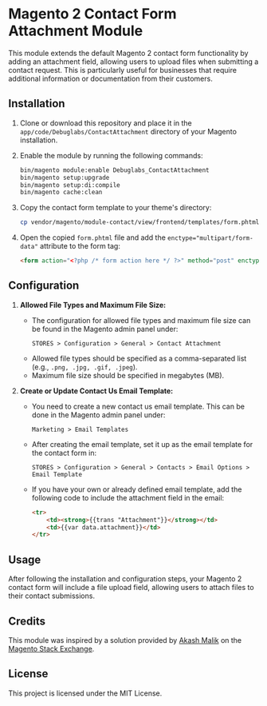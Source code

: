 # Magento 2 Contact Form Attachment Module

This module extends the default Magento 2 contact form functionality by adding an attachment field, allowing users to upload files when submitting a contact request. This is particularly useful for businesses that require additional information or documentation from their customers.

## Installation

1. Clone or download this repository and place it in the `app/code/Debuglabs/ContactAttachment` directory of your Magento installation.

2. Enable the module by running the following commands:
    ```bash
    bin/magento module:enable Debuglabs_ContactAttachment
    bin/magento setup:upgrade
    bin/magento setup:di:compile
    bin/magento cache:clean
    ```

3. Copy the contact form template to your theme's directory:
    ```bash
    cp vendor/magento/module-contact/view/frontend/templates/form.phtml app/design/frontend/<VENDOR_NAME>/<YOUR_THEME>/Magento_Contact/templates/form.phtml
    ```

4. Open the copied `form.phtml` file and add the `enctype="multipart/form-data"` attribute to the form tag:
    ```html
    <form action="<?php /* form action here */ ?>" method="post" enctype="multipart/form-data">
    ```

## Configuration

1. **Allowed File Types and Maximum File Size:**
    - The configuration for allowed file types and maximum file size can be found in the Magento admin panel under:
      ```
      STORES > Configuration > General > Contact Attachment
      ```
    - Allowed file types should be specified as a comma-separated list (e.g., `.png, .jpg, .gif, .jpeg`).
    - Maximum file size should be specified in megabytes (MB).

2. **Create or Update Contact Us Email Template:**
    - You need to create a new contact us email template. This can be done in the Magento admin panel under:
      ```
      Marketing > Email Templates
      ```
    - After creating the email template, set it up as the email template for the contact form in:
      ```
      STORES > Configuration > General > Contacts > Email Options > Email Template
      ```

    - If you have your own or already defined email template, add the following code to include the attachment field in the email:
      ```html
      <tr>
          <td><strong>{{trans "Attachment"}}</strong></td>
          <td>{{var data.attachment}}</td>
      </tr>
      ```

## Usage

After following the installation and configuration steps, your Magento 2 contact form will include a file upload field, allowing users to attach files to their contact submissions.

## Credits

This module was inspired by a solution provided by [Akash Malik](https://magento.stackexchange.com/users/98321/akashmalik) on the [Magento Stack Exchange](https://magento.stackexchange.com/questions/304090/magento-2-3-3-add-file-upload-field-to-contact-page).

## License

This project is licensed under the MIT License.
